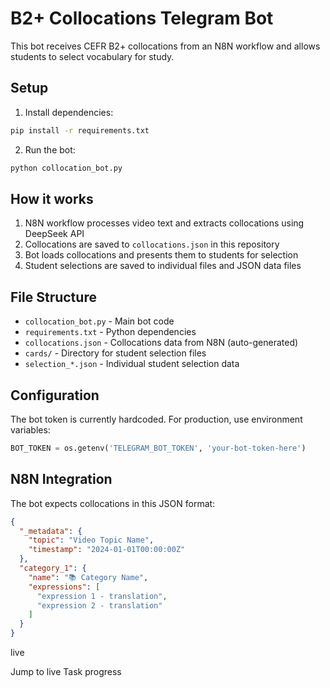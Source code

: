 # B2+ Collocations Telegram Bot

This bot receives CEFR B2+ collocations from an N8N workflow and allows students to select vocabulary for study.

## Setup

1. Install dependencies:
```bash
pip install -r requirements.txt
```

2. Run the bot:
```bash
python collocation_bot.py
```

## How it works

1. N8N workflow processes video text and extracts collocations using DeepSeek API
2. Collocations are saved to `collocations.json` in this repository
3. Bot loads collocations and presents them to students for selection
4. Student selections are saved to individual files and JSON data files

## File Structure

- `collocation_bot.py` - Main bot code
- `requirements.txt` - Python dependencies
- `collocations.json` - Collocations data from N8N (auto-generated)
- `cards/` - Directory for student selection files
- `selection_*.json` - Individual student selection data

## Configuration

The bot token is currently hardcoded. For production, use environment variables:

```python
BOT_TOKEN = os.getenv('TELEGRAM_BOT_TOKEN', 'your-bot-token-here')
```

## N8N Integration

The bot expects collocations in this JSON format:

```json
{
  "_metadata": {
    "topic": "Video Topic Name",
    "timestamp": "2024-01-01T00:00:00Z"
  },
  "category_1": {
    "name": "📚 Category Name",
    "expressions": [
      "expression 1 - translation",
      "expression 2 - translation"
    ]
  }
}
```


live

Jump to live
Task progress
